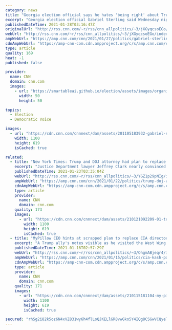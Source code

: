 ```yaml
---
category: news
title: "Georgia election official says he hates 'being right' about Trump's capacity to incite violence with fraud claims"
excerpt: "Georgia election official Gabriel Sterling said Wednesday night that he hates \"being right\" about then-President Donald Trump's capacity to incite violence, following the US Capitol insurrection earlier this month.\n    \n"
publishedDateTime: 2021-01-28T03:16:47Z
originalUrl: "http://rss.cnn.com/~r/rss/cnn_allpolitics/~3/jXGyqcsoEGo/index.html"
webUrl: "http://rss.cnn.com/~r/rss/cnn_allpolitics/~3/jXGyqcsoEGo/index.html"
ampWebUrl: "https://amp.cnn.com/cnn/2021/01/27/politics/gabriel-sterling-us-capitol-breach-cnntv/index.html"
cdnAmpWebUrl: "https://amp-cnn-com.cdn.ampproject.org/c/s/amp.cnn.com/cnn/2021/01/27/politics/gabriel-sterling-us-capitol-breach-cnntv/index.html"
type: article
quality: 169
heat: -1
published: false

provider:
  name: CNN
  domain: cnn.com
  images:
    - url: "https://smartableai.github.io/election/assets/images/organizations/cnn.com-50x50.jpg"
      width: 50
      height: 50

topics:
  - Election
  - Democratic Voice

images:
  - url: "https://cdn.cnn.com/cnnnext/dam/assets/201105183932-gabriel-sterling-georgia-voting-systems-manager-super-tease.jpg"
    width: 1100
    height: 619
    isCached: true

related:
  - title: "New York Times: Trump and DOJ attorney had plan to replace his acting AG and undo Georgia election result"
    excerpt: "Justice Department lawyer Jeffrey Clark nearly convinced then-President Donald Trump to remove then-acting Attorney General Jeffrey Rosen and use the Department of Justice to undo Georgia's election results, The New York Times reported Friday.\n    \n"
    publishedDateTime: 2021-01-23T03:35:04Z
    webUrl: "http://rss.cnn.com/~r/rss/cnn_allpolitics/~3/YGZ1p29pNIg/index.html"
    ampWebUrl: "https://amp.cnn.com/cnn/2021/01/22/politics/trump-doj-attorney-plan-replace-acting-ag-false-election-claims/index.html"
    cdnAmpWebUrl: "https://amp-cnn-com.cdn.ampproject.org/c/s/amp.cnn.com/cnn/2021/01/22/politics/trump-doj-attorney-plan-replace-acting-ag-false-election-claims/index.html"
    type: article
    provider:
      name: CNN
      domain: cnn.com
    quality: 173
    images:
      - url: "https://cdn.cnn.com/cnnnext/dam/assets/210121092209-01-trump-departure-0120-super-tease.jpg"
        width: 1100
        height: 619
        isCached: true
  - title: "MyPillow CEO hints at scrapped plan to replace CIA director with Trump loyalist"
    excerpt: "A Trump ally's notes visible as he visited the West Wing on Friday revealed a suggestion to replace the current CIA director with the current acting chief of staff at the Pentagon. But according to multiple sources, it was not the first time the idea was broached inside the White House.\n    \n"
    publishedDateTime: 2021-01-16T02:57:29Z
    webUrl: "http://rss.cnn.com/~r/rss/cnn_allpolitics/~3/OhgmABjeqr4/index.html"
    ampWebUrl: "https://amp.cnn.com/cnn/2021/01/15/politics/cia-kash-patel-mypillow-notes-lindell-trump/index.html"
    cdnAmpWebUrl: "https://amp-cnn-com.cdn.ampproject.org/c/s/amp.cnn.com/cnn/2021/01/15/politics/cia-kash-patel-mypillow-notes-lindell-trump/index.html"
    type: article
    provider:
      name: CNN
      domain: cnn.com
    quality: 171
    images:
      - url: "https://cdn.cnn.com/cnnnext/dam/assets/210115181104-my-pillow-ceo-michael-lindell-white-house-super-tease.jpg"
        width: 1100
        height: 619
        isCached: true

secured: "rhSg2i82k5oz6N4xVZ831wy6h4flLoQJKELlGR8vwGko5Y4IQg8CSGwVCQyeTuX8UvKUoPqubn8Au5alQVvKLbLuFok070KLQlqms0fkg8jbqUIJirI7iwqgY1hssUdAqRANvdkEU3RLoVllSfvlI8+NH7+szraNsl2StsBCp0vMW41hrYXD19dBf2kdQWGvk1KpEdUEtA97kHo7B3fVXgsIDudhfVH54mrSvXehwH6a7klrpzB6HGqE3h9wTZRzMS+e945Yx/uowi1Zl4AFoGc4KN6gpUIBInwcbRfnkywyqK28bGYT/w43LVvoA2Lb1itO5sFFHNKYZVE0t0JoB7A8wpyPGvp8wNjx9Lk0JpM=;jRn7/XINBj+Nq8F4um/6Qw=="
---
```


